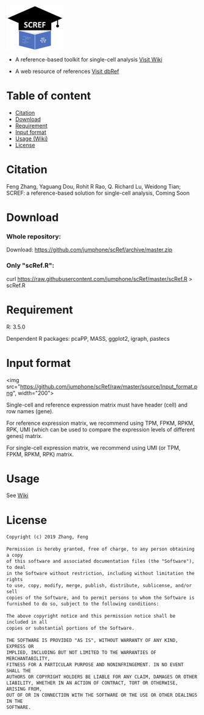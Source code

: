 <a href="https://github.com/jumphone/scRef/wiki">
<img src="/source/NewLogo.png" width="150">
</a>

* A reference-based toolkit for single-cell analysis <a href='https://github.com/jumphone/scRef/wiki'>Visit Wiki</a>

* A web resource of references <a href='/Reference/'>Visit dbRef</a>

# Table of content

* [Citation](#Citation)
* [Download](#Download)
* [Requirement](#Requirement)
* [Input format](#Input-format)
* [Usage (Wiki)](https://github.com/jumphone/scRef/wiki)
* [License](#License)


# Citation

Feng Zhang, Yaguang Dou, Rohit R Rao, Q. Richard Lu, Weidong Tian; SCREF: a reference-based solution for single-cell analysis, Coming Soon

# Download

### Whole repository:

Download: https://github.com/jumphone/scRef/archive/master.zip

### Only "scRef.R":

curl https://raw.githubusercontent.com/jumphone/scRef/master/scRef.R > scRef.R


# Requirement

R: 3.5.0

Denpendent R packages: pcaPP, MASS, ggplot2, igraph, pastecs

# Input format

<img src="https://github.com/jumphone/scRef/raw/master/source/Input_format.png", width="200">

Single-cell and reference expression matrix must have header (cell) and row names (gene).

For reference expression matrix, we recommend using TPM, FPKM, RPKM, RPK, UMI (which can be used to compare the expression levels of different genes) matrix. 

For single-cell expression matrix, we recommend using UMI (or TPM, FPKM, RPKM, RPK) matrix.

# Usage
   
See [Wiki](https://github.com/jumphone/scRef/wiki#table-of-content)

   
# License

    Copyright (c) 2019 Zhang, Feng

    Permission is hereby granted, free of charge, to any person obtaining a copy
    of this software and associated documentation files (the "Software"), to deal
    in the Software without restriction, including without limitation the rights
    to use, copy, modify, merge, publish, distribute, sublicense, and/or sell
    copies of the Software, and to permit persons to whom the Software is
    furnished to do so, subject to the following conditions:

    The above copyright notice and this permission notice shall be included in all
    copies or substantial portions of the Software.

    THE SOFTWARE IS PROVIDED "AS IS", WITHOUT WARRANTY OF ANY KIND, EXPRESS OR
    IMPLIED, INCLUDING BUT NOT LIMITED TO THE WARRANTIES OF MERCHANTABILITY,
    FITNESS FOR A PARTICULAR PURPOSE AND NONINFRINGEMENT. IN NO EVENT SHALL THE
    AUTHORS OR COPYRIGHT HOLDERS BE LIABLE FOR ANY CLAIM, DAMAGES OR OTHER
    LIABILITY, WHETHER IN AN ACTION OF CONTRACT, TORT OR OTHERWISE, ARISING FROM,
    OUT OF OR IN CONNECTION WITH THE SOFTWARE OR THE USE OR OTHER DEALINGS IN THE
    SOFTWARE.





